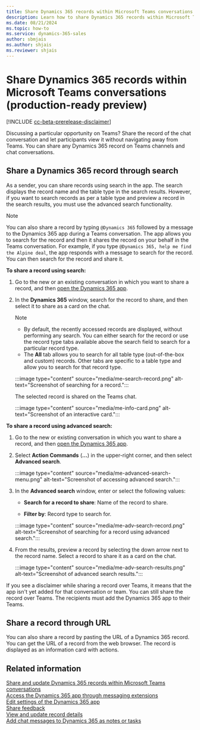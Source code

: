 ```yaml
---
title: Share Dynamics 365 records within Microsoft Teams conversations
description: Learn how to share Dynamics 365 records within Microsoft Teams conversations
ms.date: 08/21/2024
ms.topic: how-to
ms.service: dynamics-365-sales
author: sbmjais
ms.author: shjais
ms.reviewer: shjais 
---
```


# Share Dynamics 365 records within Microsoft Teams conversations (production-ready preview)

[!INCLUDE [cc-beta-prerelease-disclaimer](../../includes/cc-beta-prerelease-disclaimer.md)]

Discussing a particular opportunity on Teams? Share the record of the chat conversation and let participants view it without navigating away from Teams. You can share any Dynamics 365 record on Teams channels and chat conversations.

## Share a Dynamics 365 record through search

As a sender, you can share records using search in the app. The search displays the record name and the table type in the search results. However, if you want to search records as per a table type and preview a record in the search results, you must use the advanced search functionality.

> [!NOTE]
> You can also share a record by typing `@Dynamics 365` followed by a message to the Dynamics 365 app during a Teams conversation. The app allows you to search for the record and then it shares the record on your behalf in the Teams conversation. For example, if you type `@Dynamics 365, help me find the Alpine deal`, the app responds with a message to search for the record. You can then search for the record and share it.

**To share a record using search:**

1.  Go to the new or an existing conversation in which you want to share a record, and then [open the Dynamics 365 app](access-d365-app.md#access-the-dynamics-365-app).

2.  In the **Dynamics 365** window, search for the record to share, and then select it to share as a card on the chat.

    > [!NOTE]
    > -   By default, the recently accessed records are displayed, without performing any search. You can either search for the record or use the record type tabs available above the search field to search for a particular record type.
    > -   The **All** tab allows you to search for all table type (out-of-the-box and custom) records. Other tabs are specific to a table type and allow you to search for that record type.    
    
    :::image type="content" source="media/me-search-record.png" alt-text="Screenshot of searching for a record.":::
    
    The selected record is shared on the Teams chat.
    
    :::image type="content" source="media/me-info-card.png" alt-text="Screenshot of an interactive card.":::

**To share a record using advanced search:**

1.  Go to the new or existing conversation in which you want to share a record, and then [open the Dynamics 365 app](access-d365-app.md#access-the-dynamics-365-app).

2.  Select **Action Commands** (**…**) in the upper-right corner, and then select **Advanced search**.

    :::image type="content" source="media/me-advanced-search-menu.png" alt-text="Screenshot of accessing advanced search.":::

3.  In the **Advanced search** window, enter or select the following values:

    - **Search for a record to share**: Name of the record to share.

    - **Filter by**: Record type to search for.

    :::image type="content" source="media/me-adv-search-record.png" alt-text="Screenshot of searching for a record using advanced search.":::

4.  From the results, preview a record by selecting the down arrow next to the record name. Select a record to share it as a card on the chat.

    :::image type="content" source="media/me-adv-search-results.png" alt-text="Screenshot of advanced search results.":::

If you see a disclaimer while sharing a record over Teams, it means that the app isn't yet added for that conversation or team. You can still share the record over Teams. The recipients must add the Dynamics 365 app to their Teams.

## Share a record through URL

You can also share a record by pasting the URL of a Dynamics 365 record. You can get the URL of a record from the web browser. The record is displayed as an information card with actions.

## Related information

[Share and update Dynamics 365 records within Microsoft Teams conversations](share-d365-record-overview.md)   
[Access the Dynamics 365 app through messaging extensions](access-d365-app.md)   
[Edit settings of the Dynamics 365 app](edit-d365-app.md)    
[Share feedback](share-feedback-d365-app.md)    
[View and update record details](view-update-dynamics-records.md)   
[Add chat messages to Dynamics 365 as notes or tasks](add-chat-d365.md)   
